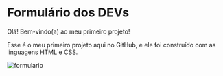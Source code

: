 # Formulário dos DEVs

Olá! Bem-vindo(a) ao meu primeiro projeto!

Esse é o meu primeiro projeto aqui no GitHub, e ele foi construído com as linguagens HTML e CSS.

![formulario](https://user-images.githubusercontent.com/90432297/166394139-ee6633a1-b857-447a-803a-91627ca46bbc.png)
